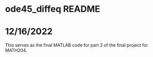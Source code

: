 # ode45_diffeq README
# 12/16/2022

This serves as the final MATLAB code for part 2 of the final project for MATH204. 

